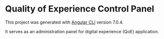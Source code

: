 # Quality of Experience Control Panel

This project was generated with [Angular CLI](https://github.com/angular/angular-cli) version 7.0.4.

It serves as an administration panel for digital experience (QoE) application.